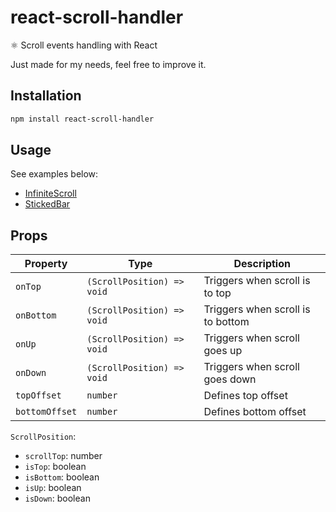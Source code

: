 # react-scroll-handler

⚛ Scroll events handling with React

Just made for my needs, feel free to improve it.

## Installation

```sh
npm install react-scroll-handler
```

## Usage

See examples below:

* [InfiniteScroll](https://github.com/jeromeludmann/react-scroll-handler/blob/master/examples/InfiniteScroll/index.tsx)
* [StickedBar](https://github.com/jeromeludmann/react-scroll-handler/blob/master/examples/StickedBar/index.tsx)

## Props

| Property       | Type                       | Description                       |
| -------------- | -------------------------- | --------------------------------- |
| `onTop`        | `(ScrollPosition) => void` | Triggers when scroll is to top    |
| `onBottom`     | `(ScrollPosition) => void` | Triggers when scroll is to bottom |
| `onUp`         | `(ScrollPosition) => void` | Triggers when scroll goes up      |
| `onDown`       | `(ScrollPosition) => void` | Triggers when scroll goes down    |
| `topOffset`    | `number`                   | Defines top offset                |
| `bottomOffset` | `number`                   | Defines bottom offset             |

`ScrollPosition`:

* `scrollTop`: number
* `isTop`: boolean
* `isBottom`: boolean
* `isUp`: boolean
* `isDown`: boolean
